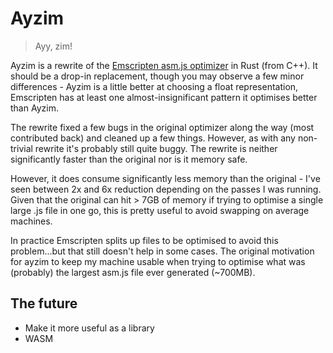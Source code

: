 Ayzim
=====

> Ayy, zim!

Ayzim is a rewrite of the [Emscripten asm.js optimizer](https://github.com/kripken/emscripten/tree/1.36.0/tools/optimizer) in Rust (from C++). It should be a drop-in replacement, though you may observe a few minor differences - Ayzim is a little better at choosing a float representation, Emscripten has at least one almost-insignificant pattern it optimises better than Ayzim.

The rewrite fixed a few bugs in the original optimizer along the way (most contributed back) and cleaned up a few things. However, as with any non-trivial rewrite it's probably still quite buggy. The rewrite is neither significantly faster than the original nor is it memory safe.

However, it does consume significantly less memory than the original - I've seen between 2x and 6x reduction depending on the passes I was running. Given that the original can hit > 7GB of memory if trying to optimise a single large .js file in one go, this is pretty useful to avoid swapping on average machines.

In practice Emscripten splits up files to be optimised to avoid this problem...but that still doesn't help in some cases. The original motivation for ayzim to keep my machine usable when trying to optimise what was (probably) the largest asm.js file ever generated (~700MB).

The future
----------

 - Make it more useful as a library
 - WASM
